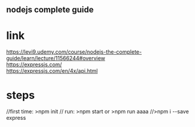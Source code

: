 ## nodejs complete guide

# link
https://levi9.udemy.com/course/nodejs-the-complete-guide/learn/lecture/11566244#overview<br>
https://expressjs.com/<br>
https://expressjs.com/en/4x/api.html<br>

# steps
//first time: >npm init
// run: >npm start or >npm run aaaa
//>npm i --save express